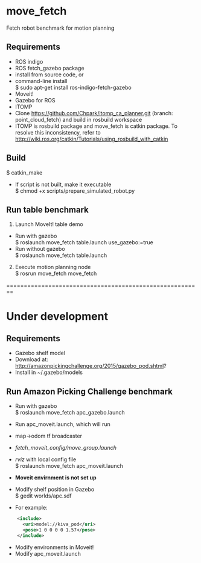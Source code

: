 # move_fetch
Fetch robot benchmark for motion planning

## Requirements
* ROS indigo
* ROS fetch_gazebo package
 * install from source code, or
 * command-line install  
   $ sudo apt-get install ros-indigo-fetch-gazebo
* Moveit!
* Gazebo for ROS
* ITOMP
 * Clone https://github.com/Chpark/itomp_ca_planner.git (branch: point_cloud_fetch) and build in rosbuild workspace
 * ITOMP is rosbuild package and move_fetch is catkin package. To resolve this inconsistency, refer to http://wiki.ros.org/catkin/Tutorials/using_rosbuild_with_catkin
 
## Build
$ catkin_make
* If script is not built, make it executable  
  $ chmod +x scripts/prepare_simulated_robot.py

## Run table benchmark
1. Launch MoveIt! table demo
 * Run with gazebo  
  $ roslaunch move_fetch table.launch use_gazebo:=true
 * Run without gazebo  
   $ roslaunch move_fetch table.launch
2. Execute motion planning node  
  $ rosrun move_fetch move_fetch

========================================================

# Under development

## Requirements
* Gazebo shelf model
 * Download at: http://amazonpickingchallenge.org/2015/gazebo_pod.shtml?
 * Install in ~/.gazebo/models

## Run Amazon Picking Challenge benchmark
* Run with gazebo  
  $ roslaunch move_fetch apc_gazebo.launch

* Run apc_moveit.launch, which will run
 * map->odom tf broadcaster
 * *fetch_moveit_config/move_group.launch*
 * *rviz* with local config file  
   $ roslaunch move_fetch apc_moveit.launch
 * **Moveit envirnment is not set up**

* Modify shelf position in Gazebo  
  $ gedit worlds/apc.sdf
 * For example:
```xml
    <include>
      <uri>model://kiva_pod</uri>
      <pose>1 0 0 0 0 1.57</pose>
    </include>
```

* Modify environments in Moveit!
 * Modify apc_moveit.launch
